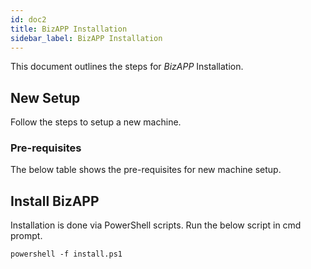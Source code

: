 ```yaml
---
id: doc2
title: BizAPP Installation
sidebar_label: BizAPP Installation
---
```


This document outlines the steps for *BizAPP* Installation.

## New Setup

Follow the steps to setup a new machine.

### Pre-requisites

The below table shows the pre-requisites for new machine setup.

## Install BizAPP

Installation is done via PowerShell scripts. Run the below script in cmd prompt.

```
powershell -f install.ps1
```
